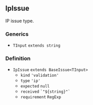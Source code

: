 IpIssue
-------

IP issue type.

### Generics

*   `TInput` `extends string`

### Definition

*   `IpIssue` `extends BaseIssue<TInput>`
    *   `kind` `'validation'`
    *   `type` `'ip'`
    *   `expected` `null`
    *   `received` `` `"${string}"` ``
    *   `requirement` `RegExp`